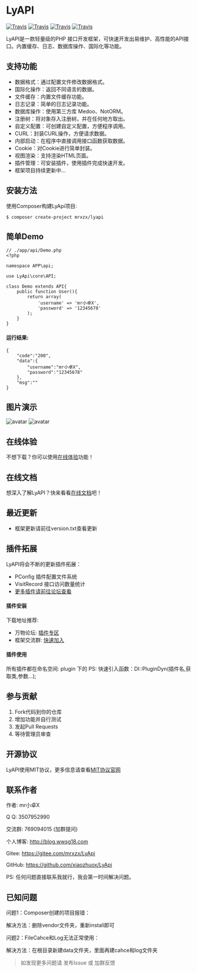 # LyAPI
[![Travis](https://img.shields.io/badge/Language-PHP-blue.svg)](http://php.net)
[![Travis](https://img.shields.io/badge/License-MIT-brightgreen.svg)](https://mit-license.org)
[![Travis](https://img.shields.io/badge/Version-V1.4.0-orange.svg)](http://lyapi.wwsg18.com)
[![Travis](https://img.shields.io/badge/Core_Version-V1.7.0-blue.svg)](http://lyapi.wwsg18.com)

LyAPI是一款轻量级的PHP 接口开发框架，可快速开发出易维护、高性能的API接口。内置缓存、日志、数据库操作、国际化等功能。

## 支持功能

- 数据格式：通过配置文件修改数据格式。
- 国际化操作：返回不同语言的数据。
- 文件缓存：内置文件缓存功能。
- 日志记录：简单的日志记录功能。
- 数据库操作：使用第三方库 Medoo、NotORM。
- 注册树：将对象存入注册树，并在任何地方取出。
- 自定义配置：可创建自定义配置，方便程序调用。
- CURL：封装CURL操作，方便请求数据。
- 内部启动：在程序中直接调用接口函数获取数据。
- Cookie：对Cookie进行简单封装。
- 视图渲染：支持渲染HTML页面。
- 插件管理：可安装插件，使用插件完成快速开发。
- 框架项目持续更新中...

## 安装方法

使用Composer构建LyApi项目:

    $ composer create-project mrxzx/lyapi

## 简单Demo

    // ./app/api/Demo.php
    <?php
    
    namespace APP\api;
    
    use LyApi\core\API;
    
    class Demo extends API{
        public function User(){
            return array(
                'username' => 'mr小卓X',
                'password' => '12345678'
            );
        }
    }

#### 运行结果:

    {
        "code":"200",
        "data":{
            "username":"mr小卓X",
            "password":"12345678"
        },
        "msg":""
    }

## 图片演示

![avatar](http://wwsg-img.bj.bcebos.com/project%2Flyapi%2Freadme%2FLyAPI1.png)
![avatar](http://wwsg-img.bj.bcebos.com/project%2Flyapi%2Freadme%2FLyAPI2.png)

## 在线体验

不想下载？你可以使用[在线体验][1]功能！

## 在线文档

想深入了解LyAPI？快来看看[在线文档][4]吧！

## 最近更新

- 框架更新请前往version.txt查看更新

## 插件拓展

LyAPI将会不断的更新插件拓展：
- PConfig 插件配置文件系统
- VisitRecord 接口访问数量统计
- [更多插件请前往论坛查看][5]

#### 插件安装

下载地址推荐: 

- 万物论坛: [插件专区][5]
- 框架交流群: [快速加入][6]

#### 插件使用
所有插件都在命名空间: plugin 下的
PS: 快速引入函数：DI::PluginDyn(插件名,获取类,参数...);

## 参与贡献

1. Fork代码到你的仓库
2. 增加功能并自行测试
3. 发起Pull Requests
4. 等待管理员审查

## 开源协议

LyAPI使用MIT协议，更多信息请查看[MIT协议官网][3]

## 联系作者

作者: mr小卓X

Q Q: 3507952990

交流群: 769094015 (加群提问)

个人博客: http://blog.wwsg18.com

Gitee: https://gitee.com/mrxzx/LyApi

GitHub: https://github.com/xiaozhuox/LyApi

PS: 任何问题直接联系我就行，我会第一时间解决问题。

## 已知问题

问题1：Composer创建的项目报错：

解决方法：删除vendor文件夹，重新install即可

问题2：FileCahce和Log无法正常使用：

解决方法：在根目录新建data文件夹，里面再建cahce和log文件夹


> 如发现更多问题请 发布Issue 或 加群反馈 

[1]: http://lyapi.wwsg18.com/trial.html
[2]: https://packagist.org/users/wwsg18/
[3]: https://mit-license.org
[4]: https://mrxzx.gitee.io/lyapi-docs/#/
[5]: http://bbs.wwsg18.com/forum.php?mod=forumdisplay&fid=41&filter=typeid&typeid=1&sortid=2
[6]: //shang.qq.com/wpa/qunwpa?idkey=06e2f22cef00613b68463dda8983f689395d90e358115b76f912e7afc8854878

